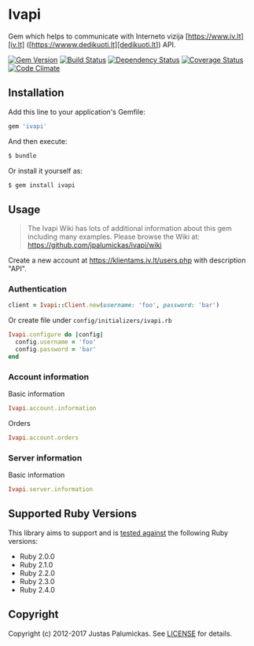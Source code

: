 # Ivapi

Gem which helps to communicate with Interneto vizija [https://www.iv.lt][iv.lt] ([https://wwww.dedikuoti.lt][dedikuoti.lt]) API.

[![Gem Version](http://img.shields.io/gem/v/ivapi.svg?style=flat-square)][rubygems]
[![Build Status](http://img.shields.io/travis/jpalumickas/ivapi.svg?style=flat-square)][travis]
[![Dependency Status](http://img.shields.io/gemnasium/jpalumickas/ivapi.svg?style=flat-square)][gemnasium]
[![Coverage Status](http://img.shields.io/coveralls/jpalumickas/ivapi/master.svg?style=flat-square)][coveralls]
[![Code Climate](http://img.shields.io/codeclimate/github/jpalumickas/ivapi.svg?style=flat-square)][codeclimate]

## Installation

Add this line to your application's Gemfile:

```rb
gem 'ivapi'
```

And then execute:
```sh
$ bundle
```

Or install it yourself as:

```sh
$ gem install ivapi
```

## Usage

> The Ivapi Wiki has lots of additional information about this gem including many examples. Please browse the Wiki at:
https://github.com/jpalumickas/ivapi/wiki

Create a new account at https://klientams.iv.lt/users.php with description "API".

### Authentication
```rb
client = Ivapi::Client.new(username: 'foo', password: 'bar')
```

Or create file under `config/initializers/ivapi.rb`

```rb
Ivapi.configure do |config|
  config.username = 'foo'
  config.password = 'bar'
end
```

### Account information

Basic information
```rb
Ivapi.account.information
```

Orders
```rb
Ivapi.account.orders
```

### Server information

Basic information
```rb
Ivapi.server.information
```


## Supported Ruby Versions

This library aims to support and is [tested against][travis] the following Ruby
versions:

* Ruby 2.0.0
* Ruby 2.1.0
* Ruby 2.2.0
* Ruby 2.3.0
* Ruby 2.4.0

## Copyright
Copyright (c) 2012-2017 Justas Palumickas.
See [LICENSE][license] for details.

[rubygems]: https://rubygems.org/gems/ivapi
[travis]: http://travis-ci.org/jpalumickas/ivapi
[gemnasium]: https://gemnasium.com/jpalumickas/ivapi
[coveralls]: https://coveralls.io/r/jpalumickas/ivapi
[codeclimate]: https://codeclimate.com/github/jpalumickas/ivapi

[iv.lt]: https://www.iv.lt
[dedikuoti.lt]: https://www.dedikuoti.lt
[license]: https://raw.githubusercontent.com/jpalumickas/ivapi/master/LICENSE
